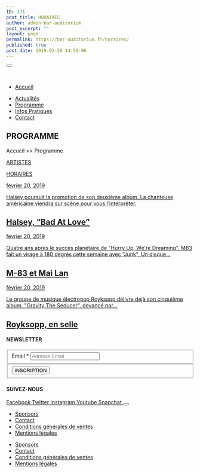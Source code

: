 ```yaml
---
ID: 171
post_title: HORAIRES
author: admin-bar-auditorium
post_excerpt: ""
layout: page
permalink: https://bar-auditorium.fr/horaires/
published: true
post_date: 2019-02-26 14:59:06
---
```

<button id="elementor-menu-toggle"></button>
				<nav itemtype="http://schema.org/SiteNavigationElement" itemscope="itemscope" id="elementor-navigation" role="navigation" aria-label="Elementor Menu">				
				<ul id="elementor-navmenu"><li><a href="https://bar-auditorium.fr/">Accueil</a></li>
<li><a href="https://bar-auditorium.fr/actualites-bar-auditorium/">Actualités</a></li>
<li><a href="https://bar-auditorium.fr/artistes/">Programme</a></li>
<li><a href="https://bar-auditorium.fr/infos-pratiques/">Infos Pratiques</a></li>
<li><a href="https://bar-auditorium.fr/contact/">Contact</a></li>
</ul>		
								</nav>
			<h2>PROGRAMME</h2>		
		<p>Accueil &gt;&gt; Programme</p><p><a href="https://bar-auditorium.fr/artistes/">ARTISTES</a></p><p><a href="https://bar-auditorium.fr/horaires/">HORAIRES</a></p>		
				<article>
        <a href="https://bar-auditorium.fr/halsey-bad-at-love/" title="Halsey, &#8220;Bad At Love&#8221;">
            <time datetime="février 20, 2019">février 20, 2019</time>
                    <p>
Halsey poursuit la promotion de son deuxième album. La chanteuse américaine viendra sur scène pour vous l’interpréter.
</p>
                    <h2>Halsey, &#8220;Bad At Love&#8221;</h2>
                    </a>
</article><article>
        <a href="https://bar-auditorium.fr/m-83-et-mai-lan-prets-a-danser/" title="M-83 et Mai Lan">
            <time datetime="février 20, 2019">février 20, 2019</time>
                    <p>
Quatre ans après le succès planétaire de "Hurry Up, We're Dreaming", M83 fait un virage à 180 degrés cette semaine avec "Junk", Un disque...
</p>
                    <h2>M-83 et Mai Lan</h2>
                    </a>
</article><article>
        <a href="https://bar-auditorium.fr/royksopp-en-selle/" title="Royksopp, en selle">
            <time datetime="février 20, 2019">février 20, 2019</time>
                    <p>
Le groupe de musique électropop Royksopp délivre déjà son cinquième album. "Gravity The Seducer", devancé par...
</p>
                    <h2>Royksopp, en selle</h2>
                    </a>
</article>		    
			<h4>NEWSLETTER</h4>		
			<form action="https://bar-auditorium.fr/wp-admin/admin-post.php" method="post" name="content-form-65fbfee8" id="content-form-65fbfee8"><input type="hidden" id="_wpnonce_newsletter" name="_wpnonce_newsletter" value="5c6582bd93" /><input type="hidden" name="_wp_http_referer" value="/wp-admin/admin-ajax.php" /><input type="hidden" name="action" value="content_form_submit" /><input type="hidden" name="form-type" value="newsletter" /><input type="hidden" name="form-builder" value="elementor" /><input type="hidden" name="post-id" value="75" /><input type="hidden" name="form-id" value="65fbfee8" />
        <fieldset>
            <label for="data[65fbfee8][email]"
				>
				Email *            </label>
			                    <input type="text" name="data[65fbfee8][email]" id="data[65fbfee8][email]"
						required="required"  placeholder="Adresse Email">
					        </fieldset>
		        <fieldset>
            <button type="submit" name="submit" value="submit-newsletter-65fbfee8">
	            INSCRIPTION                            </button>
        </fieldset>
		</form>		
			<h4>SUIVEZ-NOUS</h4>		
							<a href="https://www.facebook.com/barauditorium/" target="_blank" rel="noopener noreferrer">
					Facebook
				</a>
							<a href="" target="_blank" rel="noopener noreferrer">
					Twitter
				</a>
							<a href="" target="_blank" rel="noopener noreferrer">
					Instagram
				</a>
							<a href="" target="_blank" rel="noopener noreferrer">
					Youtube
				</a>
							<a href="" target="_blank" rel="noopener noreferrer">
					Snapchat
				</a>
						<button id="elementor-menu-toggle"></button>
				<nav itemtype="http://schema.org/SiteNavigationElement" itemscope="itemscope" id="elementor-navigation" role="navigation" aria-label="Elementor Menu">				
				<ul id="elementor-navmenu"><li><a href="https://bar-auditorium.fr/sponsors/">Sponsors</a></li>
<li><a href="https://bar-auditorium.fr/contact/">Contact</a></li>
<li><a href="https://bar-auditorium.fr/conditions-generales-de-ventes/">Conditions générales de ventes</a></li>
<li><a href="https://bar-auditorium.fr/mentions-legales/">Mentions légales</a></li>
</ul>		
								</nav>
		<nav itemtype="http://schema.org/SiteNavigationElement" itemscope="itemscope" id="cbp-hsmenu-wrapper">
				<ul id="mega-menu"><li><a href="https://bar-auditorium.fr/sponsors/">Sponsors</a></li>
<li><a href="https://bar-auditorium.fr/contact/">Contact</a></li>
<li><a href="https://bar-auditorium.fr/conditions-generales-de-ventes/">Conditions générales de ventes</a></li>
<li><a href="https://bar-auditorium.fr/mentions-legales/">Mentions légales</a></li>
</ul>			
		</nav>
